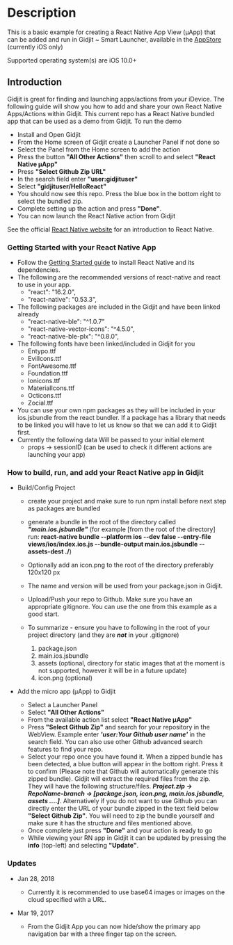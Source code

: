 # Description

This is a basic example for creating a React Native App View (μApp) that can be added and run in Gidjit ~ Smart Launcher, available in the [AppStore](https://itunes.apple.com/us/app/gidjit-smart-launcher/id1179176359?at=1001lnP4&mt=8)
 (currently iOS only)

Supported operating system(s) are iOS 10.0+

## Introduction

Gidjit is great for finding and launching apps/actions from your iDevice. The following guide will show you how to add and share your own React Native Apps/Actions within Gidjit. This current repo has a React Native bundled app that can be used as a demo from Gidjit. To run the demo

* Install and Open Gidjit
* From the Home screen of Gidjit create a Launcher Panel if not done so
* Select the Panel from the Home screen to add the action
* Press the button **"All Other Actions"** then scroll to and select **"React Native µApp"**
* Press **"Select Github Zip URL"**
* In the search field enter **"user:gidjituser"**  
* Select **"gidjituser/HelloReact"**
* You should now see this repo. Press the blue box in the bottom right to select the bundled zip.
* Complete setting up the action and press **"Done"**.
* You can now launch the React Native action from Gidjit

See the official [React Native website](https://facebook.github.io/react-native/) for an introduction to React Native.

### Getting Started with your React Native App

- Follow the [Getting Started guide](https://facebook.github.io/react-native/docs/getting-started.html) to install React Native and its dependencies.
- The following are the recommended versions of react-native and react to use in your app.
  * "react": "16.2.0",
  * "react-native": "0.53.3",
- The following packages are included in the Gidjit and have been linked already
    * "react-native-ble": "^1.0.7"
    * "react-native-vector-icons": "^4.5.0",
    * "react-native-ble-plx": "^0.8.0",
- The following fonts have been linked/included in Gidjit for you
	* Entypo.ttf
	* EvilIcons.ttf
	* FontAwesome.ttf
	* Foundation.ttf
	* Ionicons.ttf
	* MaterialIcons.ttf
	* Octicons.ttf
	* Zocial.ttf
- You can use your own npm packages as they will be included in your ios.jsbundle from the react bundler. If a package has a library that needs to be linked you will have to let us know so that we can add it to Gidjit first.  
- Currently the following data Will be passed to your initial element
	* props -> sessionID (can be used to check it different actions are launching your app)

### How to build, run, and add your React Native app in Gidjit

* Build/Config Project

	- create your project and make sure to run npm install before next step as packages are bundled
	- generate a bundle in the root of the directory called ***"main.ios.jsbundle"*** (for example [from the root of the directory] run: **react-native bundle --platform ios --dev false --entry-file views/ios/index.ios.js --bundle-output main.ios.jsbundle --assets-dest ./**)
	- Optionally add an icon.png to the root of the directory preferably 120x120 px
	- The name and version will be used from your package.json in Gidjit.
	- Upload/Push your repo to Github. Make sure you have an appropriate gitignore. You can use the one from this example as a good start.
	- To summarize - ensure you have to following in the root of your project directory (and they are ***not*** in your .gitignore)

		1. package.json
		2. main.ios.jsbundle
		3. assets (optional, directory for static images that at the moment is not supported, however it will be in a future update)
		4. icon.png (optional)


* Add the micro app (μApp) to Gidjit

	- Select a Launcher Panel
	- Select **"All Other Actions"**
	- From the available action list select **"React Native µApp"**
	- Press **"Select Github Zip"** and search for your repository in the WebView. Example enter ***'user:Your Github user name'*** in the search field. You can also use other Github advanced search features to find your repo.
	- Select your repo once you have found it. When a zipped bundle has been detected, a blue button will appear in the bottom right. Press it to confirm (Please note that Github will automatically generate this zipped bundle). Gidjit will extract the required files from the zip. They will have the following structure/files. ***Project.zip -> RepoName-branch -> [package.json, icon.png, main.ios.jsbundle, assets ....]***. Alternatively if you do not want to use Github you can directly enter the URL of your bundle zipped in the text field below **"Select Github Zip"**. You will need to zip the bundle yourself and make sure it has the structure and files mentioned above.
	- Once complete just press **"Done"** and your action is ready to go
	- While viewing your RN app in Gidjit it can be updated by pressing the **info** (top-left) and selecting **"Update"**.  


### Updates

* Jan 28, 2018
  - Currently it is recommended to use base64 images or images on the cloud specified with a URL.

* Mar 19, 2017
	- From the Gidjit App you can now hide/show the primary app navigation bar with a three finger tap on the screen.
